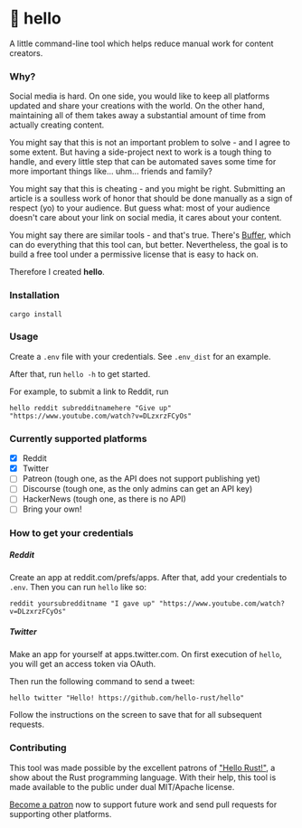 # 👋 hello

A little command-line tool which helps reduce manual work for content creators.  

### Why?

Social media is hard. On one side, you would like to keep all platforms updated
and share your creations with the world. On the other hand, maintaining all of
them takes away a substantial amount of time from actually creating content.

You might say that this is not an important problem to solve - and I agree to
some extent. But having a side-project next to work is a tough thing to handle,
and every little step that can be automated saves some time for more important
things like... uhm... friends and family?

You might say that this is cheating - and you might be right. Submitting an
article is a soulless work of honor that should be done manually as a sign of
respect (yo) to your audience. But guess what: most of your audience doesn't
care about your link on social media, it cares about your content.

You might say there are similar tools - and that's true. There's
[Buffer](https://buffer.com), which can do everything that this tool can, but
better. Nevertheless, the goal is to build a free tool under a permissive
license that is easy to hack on.


Therefore I created **hello**.

### Installation

```
cargo install
```

### Usage

Create a `.env` file with your credentials. See `.env_dist` for an example.

After that, run `hello -h` to get started.

For example, to submit a link to Reddit, run
```
hello reddit subredditnamehere "Give up" "https://www.youtube.com/watch?v=DLzxrzFCyOs"
```

### Currently supported platforms

* [X] Reddit
* [X] Twitter
* [ ] Patreon (tough one, as the API does not support publishing yet)
* [ ] Discourse (tough one, as the only admins can get an API key)
* [ ] HackerNews (tough one, as there is no API)
* [ ] Bring your own!

### How to get your credentials

##### Reddit

Create an app at reddit.com/prefs/apps.
After that, add your credentials to `.env`.
Then you can run `hello` like so:

```
reddit yoursubredditname "I gave up" "https://www.youtube.com/watch?v=DLzxrzFCyOs"
```

##### Twitter

Make an app for yourself at apps.twitter.com. On first execution of `hello`,
you will get an access token via OAuth.

Then run the following command to send a tweet:

```
hello twitter "Hello! https://github.com/hello-rust/hello"
```

Follow the instructions on the screen to save that for all subsequent requests.

### Contributing

This tool was made possible by the excellent patrons of ["Hello
Rust!"](https://github.com/hello-rust/show), a show about the Rust programming
language. With their help, this tool is made available to the public under dual
MIT/Apache license.

[Become a patron](https://www.patreon.com/bePatron?c=1568097) now to support
future work and send pull requests for supporting other platforms.

